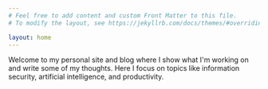 ```yaml
---
# Feel free to add content and custom Front Matter to this file.
# To modify the layout, see https://jekyllrb.com/docs/themes/#overriding-theme-defaults

layout: home
---
```


Welcome to my personal site and blog where I show what I'm working on and write some of my thoughts. Here I focus on topics like information security, artificial intelligence, and productivity.
